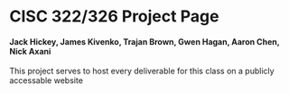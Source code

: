 # CISC 322/326 Project Page
#### Jack Hickey, James Kivenko, Trajan Brown, Gwen Hagan, Aaron Chen, Nick Axani
This project serves to host every deliverable for this class on a publicly accessable website
